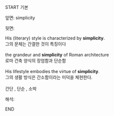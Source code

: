 START
기본

앞면:
simplicity


뒷면:
<div>His (literary) style is characterized by <strong>simplicity</strong>. </div><div>그의 문체는 간결한 것이 특징이다</div><div><br></div><div>the grandeur and <strong>simplicity</strong> of Roman architecture </div><div>로마 건축 양식의 장엄함과 단순함</div><div><br></div><div>His lifestyle embodies the virtue of <b>simplicity</b>.<br></div><div>그의 생활 방식은 간소함이라는 미덕을 체현한다.<br></div><div><br></div><div>간단 , 단순 , 소박</div>


해석:

END